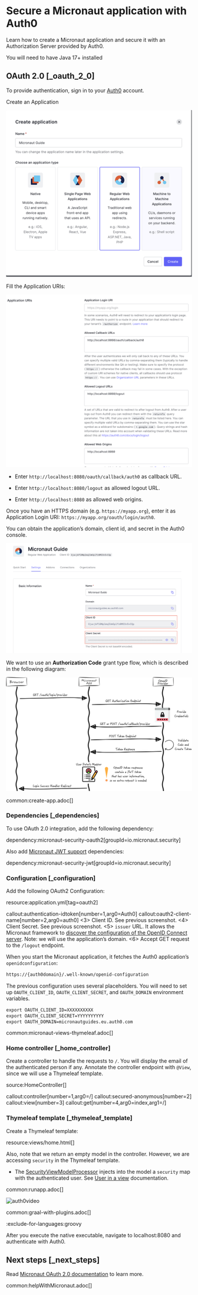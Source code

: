 # Secure a Micronaut application with Auth0

Learn how to create a Micronaut application and secure it with an Authorization Server provided by Auth0.

You will need to have Java 17+ installed

## OAuth 2.0 [_oauth_2_0]

To provide authentication, sign in to your [Auth0](https://auth0.com) account.

Create an Application

![auth0 create application](docs/auth0-create-application.png)

Fill the Application URIs:

![auth0 application uris](docs/auth0-application-uris.png)

-   Enter `http://localhost:8080/oauth/callback/auth0` as callback URL.

-   Enter `http://localhost:8080/logout` as allowed logout URL.

-   Enter `http://localhost:8080` as allowed web origins.

Once you have an HTTPS domain (e.g. `https://myapp.org`), enter it as Application Login URI: `https://myapp.org/oauth/login/auth0`.

You can obtain the application’s domain, client id, and secret in the Auth0 console.

![auth0 clientid clientsecret](docs/auth0-clientid-clientsecret.png)

We want to use an **Authorization Code** grant type flow, which is described in the following diagram:

![diagramm](docs/diagramm.png)

common:create-app.adoc\[\]

### Dependencies [_dependencies]

To use OAuth 2.0 integration, add the following dependency:

dependency:micronaut-security-oauth2\[groupId=io.micronaut.security\]

Also add [Micronaut JWT support](https://micronaut-projects.github.io/micronaut-security/latest/guide/index.html#jwt) dependencies:

dependency:micronaut-security-jwt\[groupId=io.micronaut.security\]

### Configuration [_configuration]

Add the following OAuth2 Configuration:

resource:application.yml\[tag=oauth2\]

callout:authentication-idtoken\[number=1,arg0=Auth0\] callout:oauth2-client-name\[number=2,arg0=auth0\] \<3\> Client ID. See previous screenshot. \<4\> Client Secret. See previous screenshot. \<5\> `issuer` URL. It allows the Micronaut framework to [discover the configuration of the OpenID Connect server](https://auth0.com/docs/configure/applications/configure-applications-with-oidc-discovery). Note: we will use the application’s domain. \<6\> Accept GET request to the `/logout` endpoint.

When you start the Micronaut application, it fetches the Auth0 application’s `openidconfiguration`:

``` bash
https://{auth0domain}/.well-known/openid-configuration
```

The previous configuration uses several placeholders. You will need to set up `OAUTH_CLIENT_ID`, `OAUTH_CLIENT_SECRET`, and `OAUTH_DOMAIN` environment variables.

    export OAUTH_CLIENT_ID=XXXXXXXXXX
    export OAUTH_CLIENT_SECRET=YYYYYYYYYY
    export OAUTH_DOMAIN=micronautguides.eu.auth0.com

common:micronaut-views-thymeleaf.adoc\[\]

### Home controller [_home_controller]

Create a controller to handle the requests to `/`. You will display the email of the authenticated person if any. Annotate the controller endpoint with `@View`, since we will use a Thymeleaf template.

source:HomeController\[\]

callout:controller\[number=1,arg0=/\] callout:secured-anonymous\[number=2\] callout:view\[number=3\] callout:get\[number=4,arg0=index,arg1=/\]

### Thymeleaf template [_thymeleaf_template]

Create a Thymeleaf template:

resource:views/home.html\[\]

Also, note that we return an empty model in the controller. However, we are accessing `security` in the Thymeleaf template.

-   The [SecurityViewModelProcessor](https://micronaut-projects.github.io/micronaut-views/latest/api/io/micronaut/views/model/security/SecurityViewModelProcessor.html) injects into the model a `security` map with the authenticated user. See [User in a view](https://micronaut-projects.github.io/micronaut-views/latest/guide/#security-model-enhancement) documentation.

common:runapp.adoc\[\]

![auth0video](docs/auth0video.gif)

common:graal-with-plugins.adoc\[\]

:exclude-for-languages:groovy

After you execute the native executable, navigate to localhost:8080 and authenticate with Auth0.

## Next steps [_next_steps]

Read [Micronaut OAuth 2.0 documentation](https://micronaut-projects.github.io/micronaut-security/latest/guide/#oauth) to learn more.

common:helpWithMicronaut.adoc\[\]
